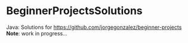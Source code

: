 # BeginnerProjectsSolutions
Java: Solutions for https://github.com/jorgegonzalez/beginner-projects
<br><b>Note</b>: work in progress...
